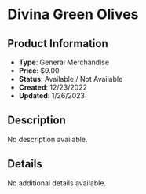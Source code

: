 # Divina Green Olives

## Product Information
- **Type**: General Merchandise
- **Price**: $9.00
- **Status**: Available / Not Available
- **Created**: 12/23/2022
- **Updated**: 1/26/2023

## Description
No description available.



## Details
No additional details available.
